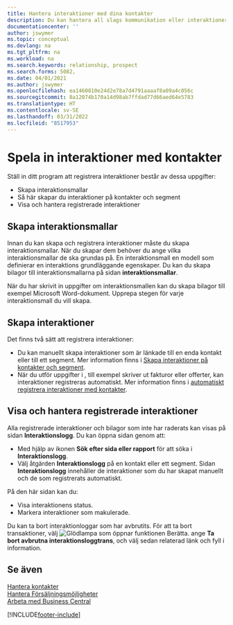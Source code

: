 ```yaml
---
title: Hantera interaktioner med dina kontakter
description: Du kan hantera all slags kommunikation eller interaktioner mellan ditt företag och kontakterna, till exempel för brev, telefonsamtal, sammanträden och så vidare.
documentationcenter: ''
author: jswymer
ms.topic: conceptual
ms.devlang: na
ms.tgt_pltfrm: na
ms.workload: na
ms.search.keywords: relationship, prospect
ms.search.forms: 5082,
ms.date: 04/01/2021
ms.author: jswymer
ms.openlocfilehash: ea1460810e24d2e78a7d4791aaaaf8a09a4c056c
ms.sourcegitcommit: 8a12074b170a14d98ab7ffdad77d66aed64e5783
ms.translationtype: HT
ms.contentlocale: sv-SE
ms.lasthandoff: 03/31/2022
ms.locfileid: "8517953"
---
```

# <a name="record-interactions-with-contacts"></a>Spela in interaktioner med kontakter
Ställ in ditt program att registrera interaktioner består av dessa uppgifter:

* Skapa interaktionsmallar  
* Så här skapar du interaktioner på kontakter och segment  
* Visa och hantera registrerade interaktioner  

##  <a name="setting-up-interaction-templates"></a>Skapa interaktionsmallar
Innan du kan skapa och registrera interaktioner måste du skapa interaktionsmallar. När du skapar dem behöver du ange vilka interaktionsmallar de ska grundas på. En interaktionsmall en modell som definierar en interaktions grundläggande egenskaper.
Du kan du skapa bilagor till interaktionsmallarna på sidan **interaktionsmallar**.

När du har skrivit in uppgifter om interaktionsmallen kan du skapa bilagor till exempel Microsoft Word-dokument. Upprepa stegen för varje interaktionsmall du vill skapa.  

## <a name="creating-interactions"></a>Skapa interaktioner
Det finns två sätt att registrera interaktioner:

* Du kan manuellt skapa interaktioner som är länkade till en enda kontakt eller till ett segment. Mer information finns i [Skapa interaktioner på kontakter och segment](marketing-how-create-interactions.md).  
* När du utför uppgifter i , till exempel skriver ut fakturor eller offerter, kan interaktioner registreras automatiskt. Mer information finns i [automatiskt registrera interaktioner med kontakter](marketing-auto-record-interactions.md).

## <a name="viewing-and-managing-recorded-interactions"></a>Visa och hantera registrerade interaktioner
Alla registrerade interaktioner och bilagor som inte har raderats kan visas på sidan **Interaktionslogg**. Du kan öppna sidan genom att:

* Med hjälp av ikonen **Sök efter sida eller rapport** för att söka i **Interaktionslogg**.
* Välj åtgärden **Interaktionslogg** på en kontakt eller ett segment.
  Sidan **Interaktionslogg** innehåller de interaktioner som du har skapat manuellt och de som registrerats automatiskt.

På den här sidan kan du:

* Visa interaktionens status.
* Markera interaktioner som makulerade.

Du kan ta bort interaktionloggar som har avbrutits. För att ta bort transaktioner, välj ![Glödlampa som öppnar funktionen Berätta.](media/ui-search/search_small.png "Berätta för mig vad du vill göra") ange **Ta bort avbrutna interaktionsloggtrans**, och välj sedan relaterad länk och fyll i information.

## <a name="see-also"></a>Se även
[Hantera kontakter](marketing-contacts.md)  
[Hantera Försäljningsmöjligheter](marketing-manage-sales-opportunities.md)  
[Arbeta med Business Central](ui-work-product.md)  


[!INCLUDE[footer-include](includes/footer-banner.md)]